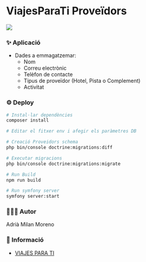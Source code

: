 
# ViajesParaTi Proveïdors

![](https://i.imgur.com/PQJES1j.png)

### ✨  Aplicació
* Dades a emmagatzemar:
    - Nom
    - Correu electrònic
    - Telèfon de contacte
    - Tipus de proveïdor (Hotel, Pista o Complement)
    - Activitat
    
### ⚙️ Deploy

``` bash
# Instal·lar dependències
composer install

# Editar el fitxer env i afegir els paràmetres DB

# Creació Proveidors schema
php bin/console doctrine:migrations:diff

# Executar migracions
php bin/console doctrine:migrations:migrate

# Run Build
npm run build

# Run symfony server 
symfony server:start

```

### 👨🏼‍💻 Autor
Adrià Milan Moreno

### 🛫 Informació
- [VIAJES PARA TI](https://viajesparati.com/)
